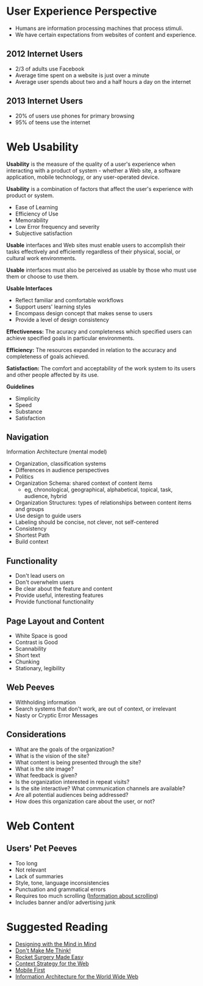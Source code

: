 User Experience Perspective
===========================
- Humans are information processing machines that process stimuli.
- We have certain expectations from websites of content and experience.

2012 Internet Users
-------------------
- 2/3 of adults use Facebook
- Average time spent on a website is just over a minute
- Average user spends about two and a half hours a day on the internet

2013 Internet Users
-------------------
- 20% of users use phones for primary browsing
- 95% of teens use the internet

Web Usability
=============
**Usability** is the measure of the quality of a user's experience when interacting with a product of system - whether a Web site, a software application, mobile technology, or any user-operated device.

**Usability** is a combination of factors that affect the user's experience with product or system.

- Ease of Learning
- Efficiency of Use
- Memorability
- Low Error frequency and severity
- Subjective satisfaction

**Usable** interfaces and Web sites must enable users to accomplish their tasks effectively and efficiently regardless of their physical, social, or cultural work environments.

**Usable** interfaces must also be perceived as usable by those who must use them or choose to use them.

**Usable Interfaces**

- Reflect familiar and comfortable workflows
- Support users' learning styles
- Encompass design concept that makes sense to users
- Provide a level of design consistency

**Effectiveness:** The acuracy and completeness which specified users can achieve specified goals in particular environments.

**Efficiency:** The resources expanded in relation to the accuracy and completeness of goals achieved.

**Satisfaction:** The comfort and acceptability of the work system to its users and other people affected by its use.

**Guidelines**
- Simplicity
- Speed
- Substance
- Satisfaction

Navigation
----------
Information Architecture (mental model)
- Organization, classification systems
- Differences in audience perspectives
- Politics
- Organization Schema: shared context of content items
	- eg, chronological, geographical, alphabetical, topical, task, audience, hybrid
- Organization Structures: types of relationships between content items and groups
- Use design to guide users
- Labeling should be concise, not clever, not self-centered
- Consistency
- Shortest Path
- Build context

Functionality
-------------
- Don't lead users on
- Don't overwhelm users
- Be clear about the feature and content
- Provide useful, interesting features
- Provide functional functionality

Page Layout and Content
-----------------------
- White Space is good
- Contrast is Good
- Scannability
- Short text
- Chunking
- Stationary, legibility

Web Peeves
----------
- Withholding information
- Search systems that don't work, are out of context, or irrelevant
- Nasty or Cryptic Error Messages

Considerations
--------------
- What are the goals of the organization?
- What is the vision of the site?
- What content is being presented through the site?
- What is the site image?
- What feedback is given?
- Is the organization interested in repeat visits?
- Is the site interactive? What communication channels are available?
- Are all potential audiences being addressed?
- How does this organization care about the user, or not?

Web Content
===========
Users' Pet Peeves
-----------------
- Too long
- Not relevant
- Lack of summaries
- Style, tone, language inconsistencies
- Punctuation and grammatical errors
- Requires too much scrolling ([Information about scrolling](http://uxmyths.com/post/654047943/myth-people-dont-scroll))
- Includes banner and/or advertising junk

Suggested Reading
=================
- [Designing with the Mind in Mind](http://www.amazon.com/Designing-Mind-Simple-Understanding-Interface/dp/012375030X)
- [Don't Make Me Think!](http://www.amazon.com/Dont-Make-Me-Think-Usability/dp/0321344758/ref=sr_1_1?s=books&ie=UTF8&qid=1381613044&sr=1-1&keywords=don%27t+make+me+think)
- [Rocket Surgery Made Easy](http://www.amazon.com/Rocket-Surgery-Made-Easy--Yourself/dp/0321657292/ref=sr_1_1?s=books&ie=UTF8&qid=1381613085&sr=1-1&keywords=rocket+surgery+made+easy)
- [Context Strategy for the Web](http://www.amazon.com/Content-Strategy-Web-Kristina-Halvorson/dp/0321808304/ref=sr_1_1?s=books&ie=UTF8&qid=1381613122&sr=1-1&keywords=content+strategy+for+the+web+2nd+edition)
- [Mobile First](http://www.amazon.com/Mobile-First-Luke-Wroblewski/dp/1937557022/ref=sr_1_1?s=books&ie=UTF8&qid=1381613151&sr=1-1&keywords=mobile+first)
- [Information Architecture for the World Wide Web](http://www.amazon.com/Information-Architecture-World-Wide-Web/dp/0596527349/ref=sr_1_1?s=books&ie=UTF8&qid=1381613235&sr=1-1&keywords=information+architecture+for+the+worldwide+web)